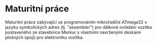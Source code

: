 # Maturitní práce

Maturitní práce zabývající se programováním mikrořadiče ATmega32 v jazyku symbolických adres (tj. "assembler") pro dálkové ovládání vozítka postaveného ze stavebnice Merkur s vlastními navrženými deskami plošných spojů pro elektroniku vozítka.

